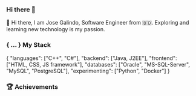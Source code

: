 ### Hi there 👋

<!--
**JoseGalindoBD/joseGalindoBD** is a ✨ _special_ ✨ repository because its `README.md` (this file) appears on your GitHub profile.

Here are some ideas to get you started:

- 🔭 I’m currently working on ...
- 🌱 I’m currently learning ...
- 👯 I’m looking to collaborate on ...
- 🤔 I’m looking for help with ...
- 💬 Ask me about ...
- 📫 How to reach me: ...
- 😄 Pronouns: ...
- ⚡ Fun fact: ...
-->
👋 Hi there, I am Jose Galindo,
Software Engineer from 🇧🇩. Exploring and learning new technology is my passion.
### { ... } My Stack
{
   "languages": ["C++", "C#"],
   "backend": ["Java, J2EE"],
   "frontend": ["HTML, CSS, JS framework"],
   "databases": ["Oracle", "MS-SQL-Server", "MySQL", "PostgreSQL"],
   "experimenting": ["Python", "Docker"]
}
### 🏆 Achievements
